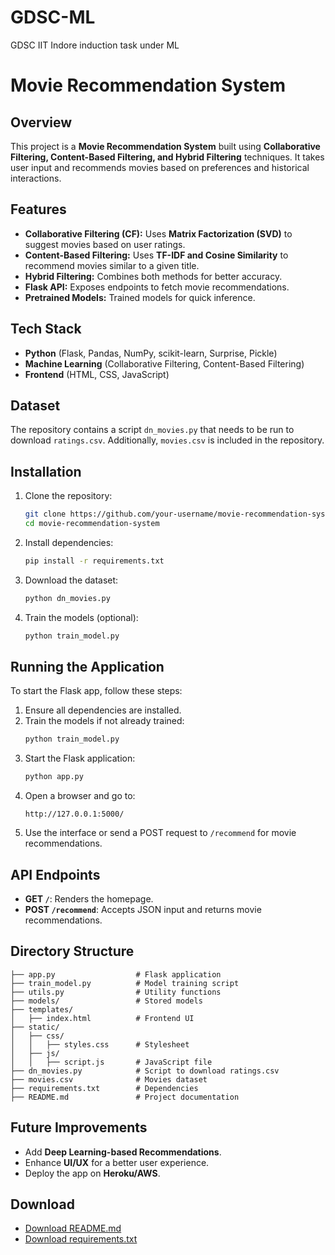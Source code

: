 # GDSC-ML
GDSC IIT Indore induction task under ML
# Movie Recommendation System

## Overview
This project is a **Movie Recommendation System** built using **Collaborative Filtering, Content-Based Filtering, and Hybrid Filtering** techniques. It takes user input and recommends movies based on preferences and historical interactions.

## Features
- **Collaborative Filtering (CF):** Uses **Matrix Factorization (SVD)** to suggest movies based on user ratings.
- **Content-Based Filtering:** Uses **TF-IDF and Cosine Similarity** to recommend movies similar to a given title.
- **Hybrid Filtering:** Combines both methods for better accuracy.
- **Flask API:** Exposes endpoints to fetch movie recommendations.
- **Pretrained Models:** Trained models for quick inference.

## Tech Stack
- **Python** (Flask, Pandas, NumPy, scikit-learn, Surprise, Pickle)
- **Machine Learning** (Collaborative Filtering, Content-Based Filtering)
- **Frontend** (HTML, CSS, JavaScript)

## Dataset
The repository contains a script `dn_movies.py` that needs to be run to download `ratings.csv`. Additionally, `movies.csv` is included in the repository.

## Installation
1. Clone the repository:
   ```sh
   git clone https://github.com/your-username/movie-recommendation-system.git
   cd movie-recommendation-system
   ```
2. Install dependencies:
   ```sh
   pip install -r requirements.txt
   ```
3. Download the dataset:
   ```sh
   python dn_movies.py
   ```
4. Train the models (optional):
   ```sh
   python train_model.py
   ```

## Running the Application
To start the Flask app, follow these steps:
1. Ensure all dependencies are installed.
2. Train the models if not already trained:
   ```sh
   python train_model.py
   ```
3. Start the Flask application:
   ```sh
   python app.py
   ```
4. Open a browser and go to:
   ```
   http://127.0.0.1:5000/
   ```
5. Use the interface or send a POST request to `/recommend` for movie recommendations.

## API Endpoints
- **GET `/`**: Renders the homepage.
- **POST `/recommend`**: Accepts JSON input and returns movie recommendations.

## Directory Structure
```
├── app.py                  # Flask application
├── train_model.py          # Model training script
├── utils.py                # Utility functions
├── models/                 # Stored models
├── templates/
│   ├── index.html          # Frontend UI
├── static/
│   ├── css/
│   │   ├── styles.css      # Stylesheet
│   ├── js/
│   │   ├── script.js       # JavaScript file
├── dn_movies.py            # Script to download ratings.csv
├── movies.csv              # Movies dataset
├── requirements.txt        # Dependencies
├── README.md               # Project documentation
```

## Future Improvements
- Add **Deep Learning-based Recommendations**.
- Enhance **UI/UX** for a better user experience.
- Deploy the app on **Heroku/AWS**.

## Download
- [Download README.md](README.md)
- [Download requirements.txt](requirements.txt)

